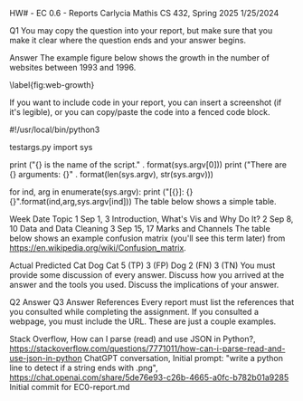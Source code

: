HW# - 
EC 0.6 - Reports 
Carlycia Mathis 
CS 432, Spring 2025 
1/25/2024

Q1 You may copy the question into your report, but make sure that you make it clear where the question ends and your answer begins.

Answer The example figure below shows the growth in the number of websites between 1993 and 1996.

\label{fig:web-growth}

If you want to include code in your report, you can insert a screenshot (if it's legible), or you can copy/paste the code into a fenced code block.

#!/usr/local/bin/python3

testargs.py
import sys

print ("{} is the name of the script." . format(sys.argv[0])) print ("There are {} arguments: {}" . format(len(sys.argv), str(sys.argv)))

for ind, arg in enumerate(sys.argv): print ("[{}]: {} {}".format(ind,arg,sys.argv[ind])) The table below shows a simple table.

Week Date Topic 1 Sep 1, 3 Introduction, What's Vis and Why Do It? 2 Sep 8, 10 Data and Data Cleaning 3 Sep 15, 17 Marks and Channels The table below shows an example confusion matrix (you'll see this term later) from https://en.wikipedia.org/wiki/Confusion_matrix.

Actual Predicted Cat Dog Cat 5 (TP) 3 (FP) Dog 2 (FN) 3 (TN) You must provide some discussion of every answer. Discuss how you arrived at the answer and the tools you used. Discuss the implications of your answer.

Q2 Answer Q3 Answer References Every report must list the references that you consulted while completing the assignment. If you consulted a webpage, you must include the URL. These are just a couple examples.

Stack Overflow, How can I parse (read) and use JSON in Python?, https://stackoverflow.com/questions/7771011/how-can-i-parse-read-and-use-json-in-python ChatGPT conversation, Initial prompt: "write a python line to detect if a string ends with .png", https://chat.openai.com/share/5de76e93-c26b-4665-a0fc-b782b01a9285
Initial commit for EC0-report.md

